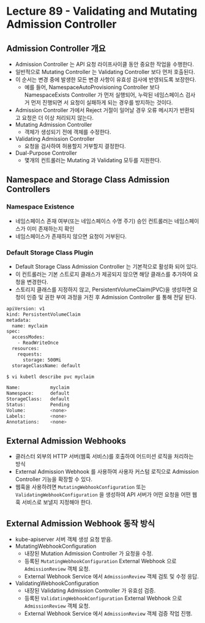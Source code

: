 # Lecture 89 - Validating and Mutating Admission Controller

## Admission Controller 개요

- Admission Controller 는 API 요청 라이프사이클 동안 중요한 작업을 수행한다.
- 일반적으로 Mutating Controller 는 Validating Controller 보다 먼저 호출된다.
- 이 순서는 변경 중에 발생한 모든 변경 사항이 유효성 검사에 반영되도록 보장한다.
    - 예를 들어, NamespaceAutoProvisioning Controller 보다 NamespaceExists Controller 가 먼저 실행되어, 누락된 네임스페이스 검사거 먼저 진행되면 서 요청이 실패하게 되는 경우를 방지하는 것이다.
- Admission Controller 가에서 Reject 거절이 일어날 경우 오류 메시지가 반환되고 요청은 더 이상 처리되지 않는다.
- Mutating Admission Controller
    - 객체가 생성되기 전에 객체를 수정한다.
- Validating Admission Controller
    - 요청을 검사하여 허용할지 거부할지 결정한다.
- Dual-Purpose Controller
    - 몇개의 컨트롤러는 Mutating 과 Validating 모두를 지원한다.

## Namespace and Storage Class Admission Controllers

### Namespace Existence

- 네임스페이스 존재 여부(또는 네임스페이스 수명 주기) 승인 컨트롤러는 네임스페이스가 이미 존재하는지 확인
- 네임스페이스가 존재하지 않으면 요청이 거부된다. 

### Default Storage Class Plugin

- Default Storage Class Admission Controller 는 기본적으로 활성화 되어 있다.
- 이 컨트롤러는 기본 스트로지 클래스가 제공되지 않으면 해당 클래스를 추가하여 요청을 변경한다.
- 스토리지 클래스를 지정하지 않고, PersistentVolumeClaim(PVC)을 생성하면 요청이 인증 및 권한 부여 과정을 거친 후 Admission Controller 를 통해 전달 된다.

```bash
apiVersion: v1
kind: PersistentVolumeClaim
metadata:
  name: myclaim
spec:
  accessModes:
    - ReadWriteOnce
  resources:
    requests:
      storage: 500Mi
  storageClassName: default

$ vi kubetl describe pvc myclaim

Name:           myclaim
Namespace:      default
StorageClass:   default
Status:         Pending
Volume:         <none>
Labels:         <none>
Annotations:    <none>

```

## External Admission Webhooks

- 클러스터 외부의 HTTP 서버(웹훅 서비스)를 호출하여 어드미션 로직을 처리하는 방식
- External Admission Webhook 를 사용하여 사용자 커스텀 로직으로 Admission Controller 기능을 확장할 수 있다.
- 웹훅을 사용하려면 `MutatingWebhookConfiguration` 또는 `ValidatingWebhookConfiguration` 을 생성하여 API 서버가 어떤 요청을 어떤 웹훅 서비스로 보낼지 지정해야 한다.

## External Admission Webhook 동작 방식

- kube-apiserver 서버 객체 생성 요청 받음.
- MutatingWebhookConfiguration
    - 내장된 Mutation Admission Controller 가 요청을 수정.
    - 등록된 `MutatingWebhookConfiguration` External Webhook 으로 `AdmissionReview` 객체 요청.
    - External Webhook Service 에서 `AdmissionReview` 객체 검토 및 수정 응답.
- ValidatingWebhookConfiguration
    - 내장된 Validating Admission Controller 가 유효섬 검증.
    - 등록된 `ValidatingWebhookConfiguration` External Webhook 으로 `AdmissionReview` 객체 요청.
    - External Webhook Service 에서 `AdmissionReview` 객체 검증 작업 진행.